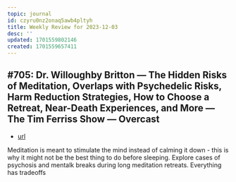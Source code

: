 ```yaml
---
topic: journal
id: czyru0nz2onaq5awb4pltyh
title: Weekly Review for 2023-12-03
desc: ''
updated: 1701559802146
created: 1701559657411
---
```


## #705: Dr. Willoughby Britton — The Hidden Risks of Meditation, Overlaps with Psychedelic Risks, Harm Reduction Strategies, How to Choose a Retreat, Near-Death Experiences, and More — The Tim Ferriss Show — Overcast
- [url](https://www.notion.so/705-Dr-Willoughby-Britton-The-Hidden-Risks-of-Meditation-Overlaps-with-Psychedelic-Risks-Harm--c67dffbf79704c9994c6b1aebf624c11?pvs=4)

Meditation is meant to stimulate the mind instead of calming it down - this is why it might not be the best thing to do before sleeping.
Explore cases of psychosis and mentalk breaks during long meditation retreats.
Everything has tradeoffs

